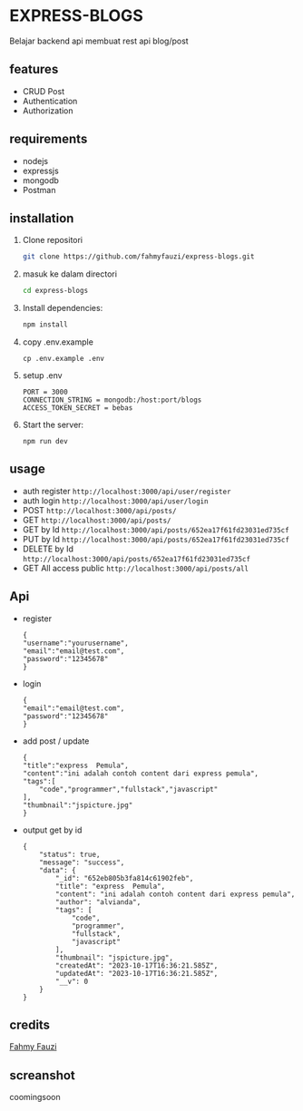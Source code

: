 # EXPRESS-BLOGS
Belajar backend api membuat rest api blog/post
## features
- CRUD Post
- Authentication
- Authorization


## requirements
- nodejs
- expressjs
- mongodb
- Postman

## installation

1. Clone repositori
    ```sh
    git clone https://github.com/fahmyfauzi/express-blogs.git
    ```
2. masuk ke dalam directori
    ```sh
    cd express-blogs
    ```
3. Install dependencies:
    ```sh
    npm install
    ```
4. copy .env.example
    ```
    cp .env.example .env
    ```
5. setup .env
    ```
    PORT = 3000
    CONNECTION_STRING = mongodb:/host:port/blogs
    ACCESS_TOKEN_SECRET = bebas
    ```
6. Start the server:
    ```
    npm run dev
    ```




## usage
- auth register ```http://localhost:3000/api/user/register```
- auth login  ```http://localhost:3000/api/user/login```
- POST ```http://localhost:3000/api/posts/```
- GET  ```http://localhost:3000/api/posts/```
- GET by Id ```http://localhost:3000/api/posts/652ea17f61fd23031ed735cf```
- PUT by Id ```http://localhost:3000/api/posts/652ea17f61fd23031ed735cf```
- DELETE by Id ```http://localhost:3000/api/posts/652ea17f61fd23031ed735cf```
- GET All access public ```http://localhost:3000/api/posts/all```

## Api
- register 
    ```
    {
    "username":"yourusername",
    "email":"email@test.com",
    "password":"12345678"
    } 
    ```
- login 
    ```
    {
    "email":"email@test.com",
    "password":"12345678"
    } 
    ```
- add post / update
    ```
    {
    "title":"express  Pemula",
    "content":"ini adalah contoh content dari express pemula",
    "tags":[
        "code","programmer","fullstack","javascript"
    ],
    "thumbnail":"jspicture.jpg"
    }
    ```
    
- output get by id
    ```
    {
        "status": true,
        "message": "success",
        "data": {
            "_id": "652eb805b3fa814c61902feb",
            "title": "express  Pemula",
            "content": "ini adalah contoh content dari express pemula",
            "author": "alvianda",
            "tags": [
                "code",
                "programmer",
                "fullstack",
                "javascript"
            ],
            "thumbnail": "jspicture.jpg",
            "createdAt": "2023-10-17T16:36:21.585Z",
            "updatedAt": "2023-10-17T16:36:21.585Z",
            "__v": 0
        }
    }
    ```

## credits

[Fahmy Fauzi ](https://www.instagram.com/fahmyfauzii/)

## screanshot
coomingsoon
